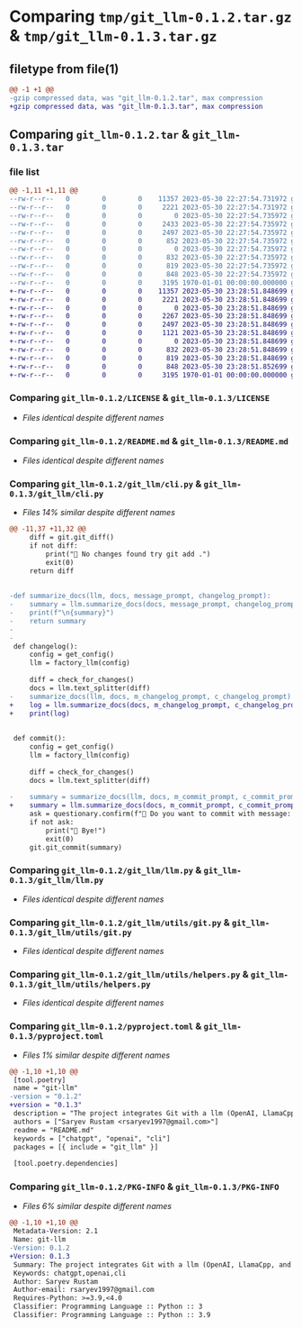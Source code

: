# Comparing `tmp/git_llm-0.1.2.tar.gz` & `tmp/git_llm-0.1.3.tar.gz`

## filetype from file(1)

```diff
@@ -1 +1 @@
-gzip compressed data, was "git_llm-0.1.2.tar", max compression
+gzip compressed data, was "git_llm-0.1.3.tar", max compression
```

## Comparing `git_llm-0.1.2.tar` & `git_llm-0.1.3.tar`

### file list

```diff
@@ -1,11 +1,11 @@
--rw-r--r--   0        0        0    11357 2023-05-30 22:27:54.731972 git_llm-0.1.2/LICENSE
--rw-r--r--   0        0        0     2221 2023-05-30 22:27:54.731972 git_llm-0.1.2/README.md
--rw-r--r--   0        0        0        0 2023-05-30 22:27:54.735972 git_llm-0.1.2/git_llm/__init__.py
--rw-r--r--   0        0        0     2433 2023-05-30 22:27:54.735972 git_llm-0.1.2/git_llm/cli.py
--rw-r--r--   0        0        0     2497 2023-05-30 22:27:54.735972 git_llm-0.1.2/git_llm/llm.py
--rw-r--r--   0        0        0      852 2023-05-30 22:27:54.735972 git_llm-0.1.2/git_llm/prompt.py
--rw-r--r--   0        0        0        0 2023-05-30 22:27:54.735972 git_llm-0.1.2/git_llm/utils/__init__.py
--rw-r--r--   0        0        0      832 2023-05-30 22:27:54.735972 git_llm-0.1.2/git_llm/utils/git.py
--rw-r--r--   0        0        0      819 2023-05-30 22:27:54.735972 git_llm-0.1.2/git_llm/utils/helpers.py
--rw-r--r--   0        0        0      848 2023-05-30 22:27:54.735972 git_llm-0.1.2/pyproject.toml
--rw-r--r--   0        0        0     3195 1970-01-01 00:00:00.000000 git_llm-0.1.2/PKG-INFO
+-rw-r--r--   0        0        0    11357 2023-05-30 23:28:51.848699 git_llm-0.1.3/LICENSE
+-rw-r--r--   0        0        0     2221 2023-05-30 23:28:51.848699 git_llm-0.1.3/README.md
+-rw-r--r--   0        0        0        0 2023-05-30 23:28:51.848699 git_llm-0.1.3/git_llm/__init__.py
+-rw-r--r--   0        0        0     2267 2023-05-30 23:28:51.848699 git_llm-0.1.3/git_llm/cli.py
+-rw-r--r--   0        0        0     2497 2023-05-30 23:28:51.848699 git_llm-0.1.3/git_llm/llm.py
+-rw-r--r--   0        0        0     1121 2023-05-30 23:28:51.848699 git_llm-0.1.3/git_llm/prompt.py
+-rw-r--r--   0        0        0        0 2023-05-30 23:28:51.848699 git_llm-0.1.3/git_llm/utils/__init__.py
+-rw-r--r--   0        0        0      832 2023-05-30 23:28:51.848699 git_llm-0.1.3/git_llm/utils/git.py
+-rw-r--r--   0        0        0      819 2023-05-30 23:28:51.848699 git_llm-0.1.3/git_llm/utils/helpers.py
+-rw-r--r--   0        0        0      848 2023-05-30 23:28:51.852699 git_llm-0.1.3/pyproject.toml
+-rw-r--r--   0        0        0     3195 1970-01-01 00:00:00.000000 git_llm-0.1.3/PKG-INFO
```

### Comparing `git_llm-0.1.2/LICENSE` & `git_llm-0.1.3/LICENSE`

 * *Files identical despite different names*

### Comparing `git_llm-0.1.2/README.md` & `git_llm-0.1.3/README.md`

 * *Files identical despite different names*

### Comparing `git_llm-0.1.2/git_llm/cli.py` & `git_llm-0.1.3/git_llm/cli.py`

 * *Files 14% similar despite different names*

```diff
@@ -11,37 +11,32 @@
     diff = git.git_diff()
     if not diff:
         print("🤖 No changes found try git add .")
         exit(0)
     return diff
 
 
-def summarize_docs(llm, docs, message_prompt, changelog_prompt):
-    summary = llm.summarize_docs(docs, message_prompt, changelog_prompt)
-    print(f"\n{summary}")
-    return summary
-
-
 def changelog():
     config = get_config()
     llm = factory_llm(config)
 
     diff = check_for_changes()
     docs = llm.text_splitter(diff)
-    summarize_docs(llm, docs, m_changelog_prompt, c_changelog_prompt)
+    log = llm.summarize_docs(docs, m_changelog_prompt, c_changelog_prompt)
+    print(log)
 
 
 def commit():
     config = get_config()
     llm = factory_llm(config)
 
     diff = check_for_changes()
     docs = llm.text_splitter(diff)
 
-    summary = summarize_docs(llm, docs, m_commit_prompt, c_commit_prompt)
+    summary = llm.summarize_docs(docs, m_commit_prompt, c_commit_prompt)
     ask = questionary.confirm(f"🤖 Do you want to commit with message: {summary}?").ask()
     if not ask:
         print("🤖 Bye!")
         exit(0)
     git.git_commit(summary)
```

### Comparing `git_llm-0.1.2/git_llm/llm.py` & `git_llm-0.1.3/git_llm/llm.py`

 * *Files identical despite different names*

### Comparing `git_llm-0.1.2/git_llm/utils/git.py` & `git_llm-0.1.3/git_llm/utils/git.py`

 * *Files identical despite different names*

### Comparing `git_llm-0.1.2/git_llm/utils/helpers.py` & `git_llm-0.1.3/git_llm/utils/helpers.py`

 * *Files identical despite different names*

### Comparing `git_llm-0.1.2/pyproject.toml` & `git_llm-0.1.3/pyproject.toml`

 * *Files 1% similar despite different names*

```diff
@@ -1,10 +1,10 @@
 [tool.poetry]
 name = "git-llm"
-version = "0.1.2"
+version = "0.1.3"
 description = "The project integrates Git with a llm (OpenAI, LlamaCpp, and GPT-4-All) to extend the capabilities of git."
 authors = ["Saryev Rustam <rsaryev1997@gmail.com>"]
 readme = "README.md"
 keywords = ["chatgpt", "openai", "cli"]
 packages = [{ include = "git_llm" }]
 
 [tool.poetry.dependencies]
```

### Comparing `git_llm-0.1.2/PKG-INFO` & `git_llm-0.1.3/PKG-INFO`

 * *Files 6% similar despite different names*

```diff
@@ -1,10 +1,10 @@
 Metadata-Version: 2.1
 Name: git-llm
-Version: 0.1.2
+Version: 0.1.3
 Summary: The project integrates Git with a llm (OpenAI, LlamaCpp, and GPT-4-All) to extend the capabilities of git.
 Keywords: chatgpt,openai,cli
 Author: Saryev Rustam
 Author-email: rsaryev1997@gmail.com
 Requires-Python: >=3.9,<4.0
 Classifier: Programming Language :: Python :: 3
 Classifier: Programming Language :: Python :: 3.9
```

